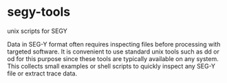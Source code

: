 # segy-tools
unix scripts for SEGY

Data in SEG-Y format often requires inspecting files before processing with targeted software. It is convenient to use standard unix tools such as dd or od for this purpose since these tools are typically available on any system. This collects small examples or shell scripts to quickly inspect any SEG-Y file or extract trace data.
